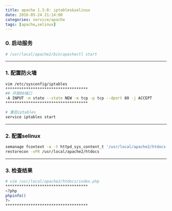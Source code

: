 ```yaml
---
title: apache 1.3.0: iptables&selinux
date: 2016-05-24 21:14:00
categories: service/apache
tags: [apache,selinux]
---
```


### 0. 启动服务
``` bash
# /usr/local/apache2/bin/apachectl start
```

---

### 1. 配置防火墙
``` bash
vim /etc/sysconfig/iptables
************************************
## 开放80端口
-A INPUT -m state --state NEW -m tcp -p tcp --dport 80 -j ACCEPT
************************************

# 重启iptables
service iptables start
```

---

### 2. 配置selinux
``` bash
semanage fcontext -a -t httpd_sys_content_t '/usr/local/apache2/htdocs(/.*)?'
restorecon -vFR /usr/local/apache2/htdocs
```

---

### 3. 检查结果
``` bash
# vim /usr/local/apache2/htdocs/index.php
************************************
<?php
phpinfo()
?>
************************************
```
